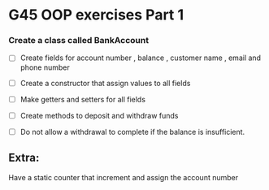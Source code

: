 # G45 OOP exercises Part 1
### Create a class called BankAccount

* [ ] Create fields for account number , balance , customer name , email and phone number

* [ ] Create a constructor that assign values to all fields

* [ ] Make getters and setters for all fields

* [ ] Create methods to deposit and withdraw funds

* [ ] Do not allow a withdrawal to complete if the balance is insufficient.


## Extra:

Have a static counter that increment and assign the account number 